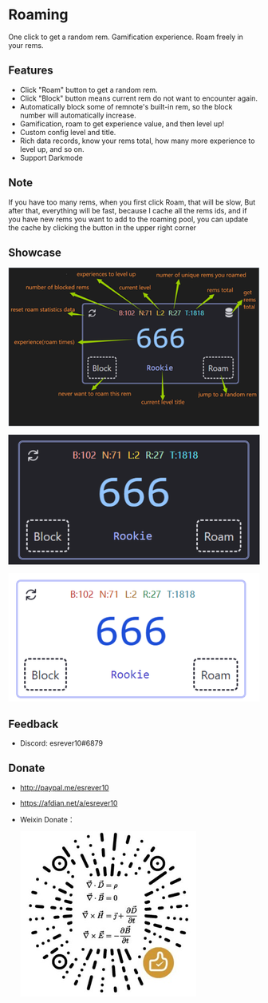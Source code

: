 # Roaming

One click to get a random rem. Gamification experience. Roam freely in your rems.

## Features

- Click "Roam" button to get a random rem.
- Click "Block" button means current rem do not want to encounter again.
- Automatically block some of remnote's built-in rem, so the block number will automatically increase.
- Gamification, roam to get experience value, and then level up!
- Custom config level and title.
- Rich data records, know your rems total, how many more experience to level up, and so on.
- Support Darkmode

## Note

If you have too many rems, when you first click Roam, that will be slow, But after that, everything will be fast, 
because I cache all the rems ids, and if you have new rems you want to add to the roaming pool, 
you can update the cache by clicking the button in the upper right corner  

## Showcase

![](https://raw.githubusercontent.com/esrever10/remnote-plugin-roaming/main/images/explain.png)

![](https://raw.githubusercontent.com/esrever10/remnote-plugin-roaming/main/images/dark.png)

![](https://raw.githubusercontent.com/esrever10/remnote-plugin-roaming/main/images/light.png)

## Feedback

- Discord: esrever10#6879

## Donate

- http://paypal.me/esrever10
- https://afdian.net/a/esrever10
- Weixin Donate：
  
  ![](https://raw.githubusercontent.com/esrever10/remnote-plugin-texthook/main/images/weixin.jpg)
